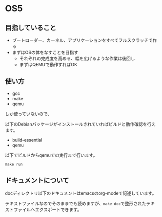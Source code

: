 # OS5

## 目指していること

* ブートローダー、カーネル、アプリケーションをすべてフルスクラッチで作る
* まずはOSの体をなすことを目指す
    * それぞれの完成度を高める、幅を広げるような作業は後回し
    * まずはQEMUで動作すればOK

## 使い方

* gcc
* make
* qemu

しか使っていないので、

以下のDebianパッケージがインストールされていればビルドと動作確認を行えます。

* build-essential
* qemu

以下でビルドからqemuでの実行まで行います。

`make run`

## ドキュメントについて

docディレクトリ以下のドキュメントはemacsのorg-modeで記述しています。

テキストファイルなのでそのままでも読めますが、`make doc`で整形されたテキストファイルへエクスポートできます。
